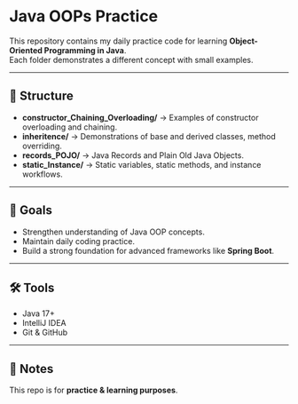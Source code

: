 
# Java OOPs Practice

This repository contains my daily practice code for learning **Object-Oriented Programming in Java**.  
Each folder demonstrates a different concept with small examples.

---

## 📂 Structure
- **constructor_Chaining_Overloading/** → Examples of constructor overloading and chaining.
- **inheritence/** → Demonstrations of base and derived classes, method overriding.
- **records_POJO/** → Java Records and Plain Old Java Objects.
- **static_Instance/** → Static variables, static methods, and instance workflows.

---

## 🚀 Goals
- Strengthen understanding of Java OOP concepts.
- Maintain daily coding practice.
- Build a strong foundation for advanced frameworks like **Spring Boot**.

---

## 🛠️ Tools
- Java 17+
- IntelliJ IDEA
- Git & GitHub

---

## 📌 Notes
This repo is for **practice & learning purposes**.
